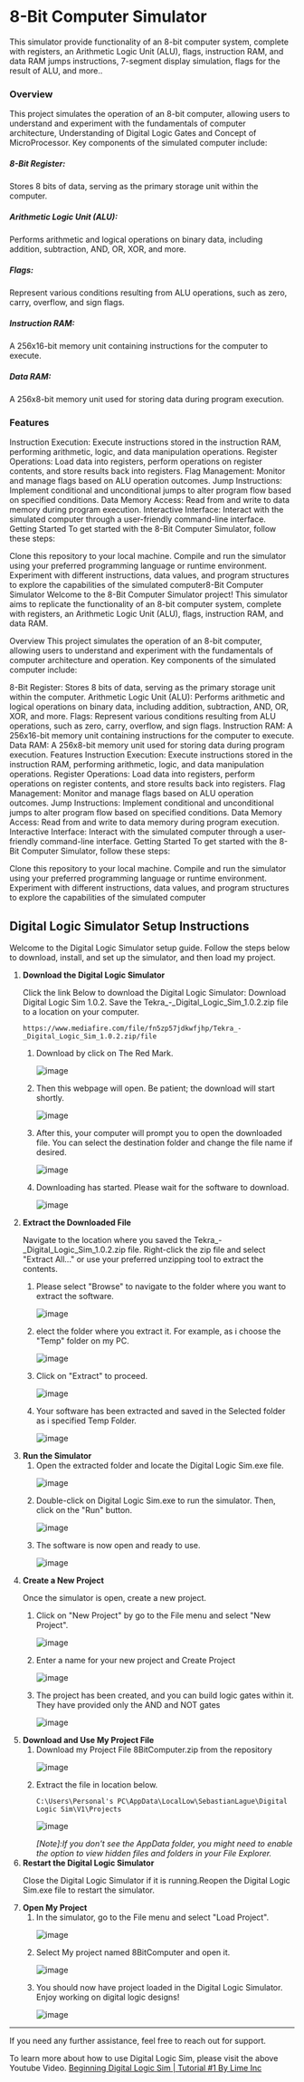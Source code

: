 <h1>8-Bit Computer Simulator</h1>

This simulator provide functionality of an 8-bit computer system, complete with registers, an Arithmetic Logic Unit (ALU), flags, instruction RAM, and data RAM jumps instructions, 7-segment display simulation, flags for the result of ALU, and more..

<h3>Overview</h3>
This project simulates the operation of an 8-bit computer, allowing users to understand and experiment with the fundamentals of computer architecture, Understanding of Digital Logic Gates and Concept of MicroProcessor. Key components of the simulated computer include:

<h5>8-Bit Register:</h5> 

Stores 8 bits of data, serving as the primary storage unit within the computer.

<h5>Arithmetic Logic Unit (ALU):</h5> 

Performs arithmetic and logical operations on binary data, including addition, subtraction, AND, OR, XOR, and more.

<h5>Flags:</h5> 

Represent various conditions resulting from ALU operations, such as zero, carry, overflow, and sign flags.

<h5>Instruction RAM:</h5>

A 256x16-bit memory unit containing instructions for the computer to execute.

<h5>Data RAM:</h5>

A 256x8-bit memory unit used for storing data during program execution.

<h3>Features</h3>

Instruction Execution: Execute instructions stored in the instruction RAM, performing arithmetic, logic, and data manipulation operations.
Register Operations: Load data into registers, perform operations on register contents, and store results back into registers.
Flag Management: Monitor and manage flags based on ALU operation outcomes.
Jump Instructions: Implement conditional and unconditional jumps to alter program flow based on specified conditions.
Data Memory Access: Read from and write to data memory during program execution.
Interactive Interface: Interact with the simulated computer through a user-friendly command-line interface.
Getting Started
To get started with the 8-Bit Computer Simulator, follow these steps:

Clone this repository to your local machine.
Compile and run the simulator using your preferred programming language or runtime environment.
Experiment with different instructions, data values, and program structures to explore the capabilities of the simulated computer8-Bit Computer Simulator
Welcome to the 8-Bit Computer Simulator project! This simulator aims to replicate the functionality of an 8-bit computer system, complete with registers, an Arithmetic Logic Unit (ALU), flags, instruction RAM, and data RAM.

Overview
This project simulates the operation of an 8-bit computer, allowing users to understand and experiment with the fundamentals of computer architecture and operation. Key components of the simulated computer include:

8-Bit Register: Stores 8 bits of data, serving as the primary storage unit within the computer.
Arithmetic Logic Unit (ALU): Performs arithmetic and logical operations on binary data, including addition, subtraction, AND, OR, XOR, and more.
Flags: Represent various conditions resulting from ALU operations, such as zero, carry, overflow, and sign flags.
Instruction RAM: A 256x16-bit memory unit containing instructions for the computer to execute.
Data RAM: A 256x8-bit memory unit used for storing data during program execution.
Features
Instruction Execution: Execute instructions stored in the instruction RAM, performing arithmetic, logic, and data manipulation operations.
Register Operations: Load data into registers, perform operations on register contents, and store results back into registers.
Flag Management: Monitor and manage flags based on ALU operation outcomes.
Jump Instructions: Implement conditional and unconditional jumps to alter program flow based on specified conditions.
Data Memory Access: Read from and write to data memory during program execution.
Interactive Interface: Interact with the simulated computer through a user-friendly command-line interface.
Getting Started
To get started with the 8-Bit Computer Simulator, follow these steps:

Clone this repository to your local machine.
Compile and run the simulator using your preferred programming language or runtime environment.
Experiment with different instructions, data values, and program structures to explore the capabilities of the simulated computer

<h2>Digital Logic Simulator Setup Instructions</h2>
<p>Welcome to the Digital Logic Simulator setup guide. Follow the steps below to download, install, and set up the simulator, and then load my project.</p>

<ol>
  <li><b>Download the Digital Logic Simulator</b>
    
  Click the link Below to download the Digital Logic Simulator: Download Digital Logic Sim 1.0.2.
  Save the Tekra_-_Digital_Logic_Sim_1.0.2.zip file to a location on your computer.

    https://www.mediafire.com/file/fn5zp57jdkwfjhp/Tekra_-_Digital_Logic_Sim_1.0.2.zip/file

  <ol>
    <li> Download by click on The Red Mark.
    
  ![image](https://github.com/ShaheerShah079/8BitComputerUsingDLS/assets/145196564/f36f7597-a5b4-42c4-8f6f-a14d7b411f7d)
    </li>
    <li> Then this webpage will open. Be patient; the download will start shortly.
  
  ![image](https://github.com/ShaheerShah079/8BitComputerUsingDLS/assets/145196564/27a67d75-9da8-450e-9105-386ede986085)
    </li>
    <li> After this, your computer will prompt you to open the downloaded file. You can select the destination folder and change the file name if desired.
   
  ![image](https://github.com/ShaheerShah079/8BitComputerUsingDLS/assets/145196564/d8f67ea0-1dc0-4bc3-816a-60251d7c8fe0)
    </li>
    <li> Downloading has started. Please wait for the software to download.
  
  ![image](https://github.com/ShaheerShah079/8BitComputerUsingDLS/assets/145196564/6b6e2896-deee-43eb-801f-3b501a394e89)
    </li>
  </ol>
  </li>

<li><b>Extract the Downloaded File</b>

Navigate to the location where you saved the Tekra_-_Digital_Logic_Sim_1.0.2.zip file.
Right-click the zip file and select "Extract All..." or use your preferred unzipping tool to extract the contents.
  <ol>
    <li> Please select "Browse" to navigate to the folder where you want to extract the software.
  
  ![image](https://github.com/ShaheerShah079/8BitComputerUsingDLS/assets/145196564/337884bc-97d7-4aad-8e9f-1db73a9fae3f)
    </li>
    <li> elect the folder where you extract it. For example, as i choose the "Temp" folder on my PC.
    
  ![image](https://github.com/ShaheerShah079/8BitComputerUsingDLS/assets/145196564/44d8ac0b-4b22-4724-9acc-188d1c15c837)
    </li>
    <li> Click on "Extract" to proceed.

  ![image](https://github.com/ShaheerShah079/8BitComputerUsingDLS/assets/145196564/f9249121-2725-481c-9a55-c4073d5d17b8)
    </li>
    <li> Your software has been extracted and saved in the Selected folder as i specified Temp Folder.
    
  ![image](https://github.com/ShaheerShah079/8BitComputerUsingDLS/assets/145196564/00806b13-15cd-4a5c-9d3f-8f983eee8583)
    </li>
  </ol>
</li>

<li><b>Run the Simulator</b>
  
<ol>
  <li> Open the extracted folder and locate the Digital Logic Sim.exe file.
    
  ![image](https://github.com/ShaheerShah079/8BitComputerUsingDLS/assets/145196564/92e89a9b-e8c1-436b-b0b9-f84a38e9dbee)
  </li>
  <li> Double-click on Digital Logic Sim.exe to run the simulator. Then, click on the "Run" button.
  
  ![image](https://github.com/ShaheerShah079/8BitComputerUsingDLS/assets/145196564/7622b4d3-90f0-4b2e-b620-921848abfc4a)
  </li>
  <li>  The software is now open and ready to use.
    
  ![image](https://github.com/ShaheerShah079/8BitComputerUsingDLS/assets/145196564/80ef9743-fa0d-4fd6-a69c-02e8d0b377f3)
  </li>
</ol>
</li>

<li><b>Create a New Project</b>

  Once the simulator is open, create a new project.
  <ol>
  <li>Click on "New Project" by go to the File menu and select "New Project".
  
  ![image](https://github.com/ShaheerShah079/8BitComputerUsingDLS/assets/145196564/58456146-3c33-4cc1-add5-7b96510ba0f9)
  </li>
  <li>Enter a name for your new project and Create Project
  
  ![image](https://github.com/ShaheerShah079/8BitComputerUsingDLS/assets/145196564/5a7afa50-afe2-4904-9751-18233495f00c)
  </li>
  <li>The project has been created, and you can build logic gates within it. They have provided only the AND and NOT gates

  ![image](https://github.com/ShaheerShah079/8BitComputerUsingDLS/assets/145196564/a0ba55ae-05ad-45c0-a55c-0d492a4fc8d2)
  </li>
   </ol> 
</li>

<li><b>Download and Use My Project File</b>
  <ol>
    <li>Download my Project File 8BitComputer.zip from the repository

  ![image](https://github.com/ShaheerShah079/8BitComputerUsingDLS/assets/145196564/4ab6c21d-78bb-4db5-a730-939f7528c577)
    </li>
    
  <li>Extract the file in location below.

    C:\Users\Personal's PC\AppData\LocalLow\SebastianLague\Digital Logic Sim\V1\Projects
![image](https://github.com/ShaheerShah079/8BitComputerUsingDLS/assets/145196564/7da7f07a-8fcf-445e-954d-90941f71fe5d)
  </li>
  </ol>
  <i><ul>[Note]:If you don't see the AppData folder, you might need to enable the option to view hidden files and folders in your File Explorer.</ul></i>
  </li>
  
<li><b>Restart the Digital Logic Simulator</b>

Close the Digital Logic Simulator if it is running.Reopen the Digital Logic Sim.exe file to restart the simulator.
</li>
<li><b>Open My Project</b>
  <ol>
    <li> In the simulator, go to the File menu and select "Load Project".
      
  ![image](https://github.com/ShaheerShah079/8BitComputerUsingDLS/assets/145196564/38bea8aa-d13b-45a6-ba4a-6c952a27aa6d)
    </li>
    <li>Select My project named 8BitComputer and open it.

  ![image](https://github.com/ShaheerShah079/8BitComputerUsingDLS/assets/145196564/ba50406f-270f-4bb8-a036-1d21d75f8b4e)
    </li>
    <li>You should now have project loaded in the Digital Logic Simulator. Enjoy working on digital logic designs!
    
  ![image](https://github.com/ShaheerShah079/8BitComputerUsingDLS/assets/145196564/c51908eb-f768-429f-92f8-d7cc9f18ccf8)
  </li>
  </ol>
</ol>
<hr>
If you need any further assistance, feel free to reach out for support.

To learn more about how to use Digital Logic Sim, please visit the above Youtube Video.
<a href="https://youtu.be/ZVQ8MXFryEc?si=9a0rowjOk1Zs-PB_">Beginning Digital Logic Sim | Tutorial #1 By Lime Inc</a>







